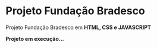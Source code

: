 # Projeto Fundação Bradesco
 Projeto Fundação Bradesco em **HTML, CSS e JAVASCRIPT**

**Projeto em execução...**
